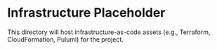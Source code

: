 # Infrastructure Placeholder

This directory will host infrastructure-as-code assets (e.g., Terraform,
CloudFormation, Pulumi) for the project.
